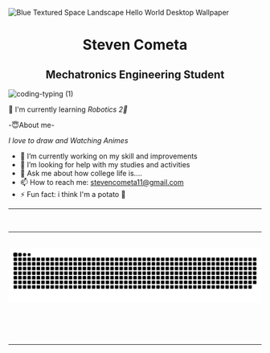 
![Blue Textured Space Landscape Hello World Desktop Wallpaper](https://github.com/StevenSMC/StevenSMC/assets/157485602/453f9c1b-dfba-4f76-96b6-6e8aa2d62c1e)
<h1 align="center">Steven Cometa</h1>
<h2 align="center">Mechatronics Engineering Student</h2>

![coding-typing (1)](https://github.com/StevenSMC/StevenSMC/assets/157485602/da3636d3-163c-47f8-9cf7-e360553e7c0e)





📖 I'm currently learning *Robotics 2🤖*


-😇About me-

  *I love to draw and Watching Animes*
  
- 🔭 I’m currently working on my skill and improvements  
- 🤔 I’m looking for help with my studies and activities 
- 💬 Ask me about how college life is....
- 📫 How to reach me: stevencometa11@gmail.com
- ⚡ Fun fact: i think I'm a potato 🥔


</p>
 <hr/>
 

<br/>
<hr/>

<div align="center">
  
  <br>
  <img alt="snake eating my contributions" src="https://raw.githubusercontent.com/salesp07/salesp07/output/github-contribution-grid-snake.svg" />
  
  <br/><br/><br/>
</div>

<hr/>

<br/>


